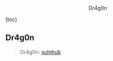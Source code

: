 <center>Dr4g0n</center>





[toc]







## Dr4g0n

> Dr4g0n: [vulnhub](https://www.vulnhub.com/entry/dr4g0n-b4ll-1,646/)